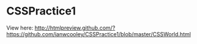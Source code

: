 CSSPractice1
============
View here:
http://htmlpreview.github.com/?https://github.com/ianwcooley/CSSPractice1/blob/master/CSSWorld.html
